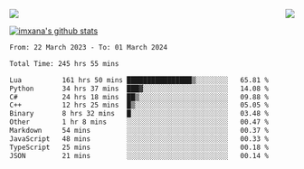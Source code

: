 <p>
  <a href="https://count.getloli.com/"><img src="https://count.getloli.com/get/@xana.readme?theme=moebooru-h"></a>
  <img src="https://weather-icon.journeyad.repl.co/@hangzhou?v=1" align="right">
</p>


<a href="https://github.com/imxana"><img align="center" src="https://github-readme-stats.vercel.app/api?username=imxana&show_icons=true&include_all_commits=true&hide_border=tru&custom_title=imxana%27s%20Github%20Stats" alt="imxana's github stats" /></a> 

<!--START_SECTION:waka-->

```txt
From: 22 March 2023 - To: 01 March 2024

Total Time: 245 hrs 55 mins

Lua          161 hrs 50 mins ████████████████▒░░░░░░░░   65.81 %
Python       34 hrs 37 mins  ███▓░░░░░░░░░░░░░░░░░░░░░   14.08 %
C#           24 hrs 18 mins  ██▒░░░░░░░░░░░░░░░░░░░░░░   09.88 %
C++          12 hrs 25 mins  █▒░░░░░░░░░░░░░░░░░░░░░░░   05.05 %
Binary       8 hrs 32 mins   █░░░░░░░░░░░░░░░░░░░░░░░░   03.48 %
Other        1 hr 8 mins     ░░░░░░░░░░░░░░░░░░░░░░░░░   00.47 %
Markdown     54 mins         ░░░░░░░░░░░░░░░░░░░░░░░░░   00.37 %
JavaScript   48 mins         ░░░░░░░░░░░░░░░░░░░░░░░░░   00.33 %
TypeScript   25 mins         ░░░░░░░░░░░░░░░░░░░░░░░░░   00.18 %
JSON         21 mins         ░░░░░░░░░░░░░░░░░░░░░░░░░   00.14 %
```

<!--END_SECTION:waka-->
